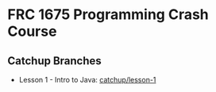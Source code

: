 # FRC 1675 Programming Crash Course

## Catchup Branches

- Lesson 1 - Intro to Java: [catchup/lesson-1](https://github.com/frc1675/frc1675-demo/tree/catchup/lesson-1)
